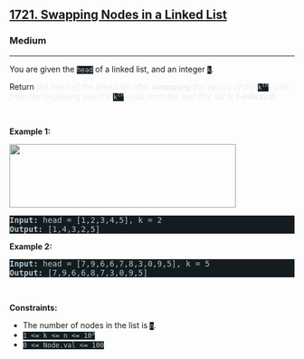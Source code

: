 <h2><a href="https://leetcode.com/problems/swapping-nodes-in-a-linked-list/">1721. Swapping Nodes in a Linked List</a></h2><h3>Medium</h3><hr><div><p>You are given the <code style="background-color: rgb(20, 28, 32) !important; color: rgb(183, 198, 205) !important;">head</code> of a linked list, and an integer <code style="background-color: rgb(20, 28, 32) !important; color: rgb(183, 198, 205) !important;">k</code>.</p>

<p>Return <em style="color: rgb(234, 238, 241) !important;">the head of the linked list after <strong>swapping</strong> the values of the </em><code style="background-color: rgb(20, 28, 32) !important; color: rgb(183, 198, 205) !important;">k<sup>th</sup></code> <em style="color: rgb(234, 238, 241) !important;">node from the beginning and the </em><code style="background-color: rgb(20, 28, 32) !important; color: rgb(183, 198, 205) !important;">k<sup>th</sup></code> <em style="color: rgb(234, 238, 241) !important;">node from the end (the list is <strong>1-indexed</strong>).</em></p>

<p>&nbsp;</p>
<p><strong class="example">Example 1:</strong></p>
<img alt="" src="https://assets.leetcode.com/uploads/2020/09/21/linked1.jpg" style="width: 400px; height: 112px; filter: saturate(0.9) brightness(0.8); color: rgb(194, 207, 214) !important;">
<pre style="background-color: rgb(20, 28, 32) !important; color: rgb(182, 198, 206) !important;"><strong>Input:</strong> head = [1,2,3,4,5], k = 2
<strong>Output:</strong> [1,4,3,2,5]
</pre>

<p><strong class="example">Example 2:</strong></p>

<pre style="background-color: rgb(20, 28, 32) !important; color: rgb(182, 198, 206) !important;"><strong>Input:</strong> head = [7,9,6,6,7,8,3,0,9,5], k = 5
<strong>Output:</strong> [7,9,6,6,8,7,3,0,9,5]
</pre>

<p>&nbsp;</p>
<p><strong>Constraints:</strong></p>

<ul>
	<li>The number of nodes in the list is <code style="background-color: rgb(20, 28, 32) !important; color: rgb(183, 198, 205) !important;">n</code>.</li>
	<li><code style="background-color: rgb(20, 28, 32) !important; color: rgb(183, 198, 205) !important;">1 &lt;= k &lt;= n &lt;= 10<sup>5</sup></code></li>
	<li><code style="background-color: rgb(20, 28, 32) !important; color: rgb(183, 198, 205) !important;">0 &lt;= Node.val &lt;= 100</code></li>
</ul>
</div>